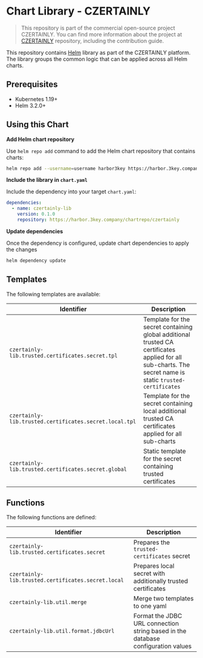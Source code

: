 # Chart Library - CZERTAINLY

> This repository is part of the commercial open-source project CZERTAINLY. You can find more information about the project at [CZERTAINLY](https://github.com/3KeyCompany/CZERTAINLY) repository, including the contribution guide.

This repository contains [Helm](https://helm.sh/) library as part of the CZERTAINLY platform.
The library groups the common logic that can be applied across all Helm charts.

## Prerequisites
- Kubernetes 1.19+
- Helm 3.2.0+

## Using this Chart

**Add Helm chart repository**

Use `helm repo add` command to add the Helm chart repository that contains charts:
```bash
helm repo add --username=username harbor3key https://harbor.3key.company/chartrepo/czertainly
```

**Include the library in `chart.yaml`**

Include the dependency into your target `chart.yaml`:
```yaml
dependencies:
  - name: czertainly-lib
    version: 0.1.0
    repository: https://harbor.3key.company/chartrepo/czertainly
```

**Update dependencies**

Once the dependency is configured, update chart dependencies to apply the changes
```bash
helm dependency update
```

## Templates

The following templates are available:

| Identifier                                             | Description                                                                                                                                               |
|--------------------------------------------------------|-----------------------------------------------------------------------------------------------------------------------------------------------------------|
| `czertainly-lib.trusted.certificates.secret.tpl`       | Template for the secret containing global additional trusted CA certificates applied for all sub-charts. The secret name is static `trusted-certificates` |
| `czertainly-lib.trusted.certificates.secret.local.tpl` | Template for the secret containing local additional trusted CA certificates applied for all sub-charts                                                    |
| `czertainly-lib.trusted.certificates.secret.global`    | Static template for the secret containing trusted certificates                                                                                            |

## Functions

The following functions are defined:

| Identifier                                         | Description                                                                      |
|----------------------------------------------------|----------------------------------------------------------------------------------|
| `czertainly-lib.trusted.certificates.secret`       | Prepares the `trusted-certificates` secret                                       |
| `czertainly-lib.trusted.certificates.secret.local` | Prepares local secret with additionally trusted certificates                     |
| `czertainly-lib.util.merge`                        | Merge two templates to one yaml                                                  |
| `czertainly-lib.util.format.jdbcUrl`               | Format the JDBC URL connection string based in the database configuration values |                                                                                                                                                           |`